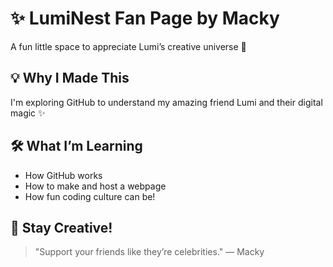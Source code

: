 
# ✨ LumiNest Fan Page by Macky
A fun little space to appreciate Lumi’s creative universe 🌌

## 💡 Why I Made This
I'm exploring GitHub to understand my amazing friend Lumi and their digital magic ✨

## 🛠️ What I’m Learning
- How GitHub works
- How to make and host a webpage
- How fun coding culture can be!

## 🎉 Stay Creative!
> "Support your friends like they’re celebrities." — Macky
